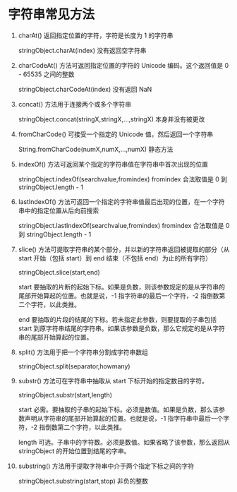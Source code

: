 # 字符串常见方法

1. charAt() 返回指定位置的字符，字符是长度为 1 的字符串

   stringObject.charAt(index) 没有返回空字符串

2. charCodeAt() 方法可返回指定位置的字符的 Unicode 编码。这个返回值是 0 - 65535 之间的整数

   stringObject.charCodeAt(index) 没有返回 NaN

3. concat() 方法用于连接两个或多个字符串

   stringObject.concat(stringX,stringX,...,stringX) 本身并没有被更改

4. fromCharCode() 可接受一个指定的 Unicode 值，然后返回一个字符串

   String.fromCharCode(numX,numX,...,numX) 静态方法

5. indexOf() 方法可返回某个指定的字符串值在字符串中首次出现的位置

   stringObject.indexOf(searchvalue,fromindex) fromindex 合法取值是 0 到 stringObject.length - 1

6. lastIndexOf() 方法可返回一个指定的字符串值最后出现的位置，在一个字符串中的指定位置从后向前搜索

   stringObject.lastIndexOf(searchvalue,fromindex) fromindex 合法取值是 0 到 stringObject.length - 1

7. slice() 方法可提取字符串的某个部分，并以新的字符串返回被提取的部分（从 start 开始（包括 start）到 end 结束（不包括 end）为止的所有字符）

   stringObject.slice(start,end)

   start 要抽取的片断的起始下标。如果是负数，则该参数规定的是从字符串的尾部开始算起的位置。也就是说，-1 指字符串的最后一个字符，-2 指倒数第二个字符，以此类推。

   end 要抽取的片段的结尾的下标。若未指定此参数，则要提取的子串包括 start 到原字符串结尾的字符串。如果该参数是负数，那么它规定的是从字符串的尾部开始算起的位置。

8. split() 方法用于把一个字符串分割成字符串数组

   stringObject.split(separator,howmany)

9. substr() 方法可在字符串中抽取从 start 下标开始的指定数目的字符。

   stringObject.substr(start,length)

   start 必需。要抽取的子串的起始下标。必须是数值。如果是负数，那么该参数声明从字符串的尾部开始算起的位置。也就是说，-1 指字符串中最后一个字符，-2 指倒数第二个字符，以此类推。

   length 可选。子串中的字符数。必须是数值。如果省略了该参数，那么返回从 stringObject 的开始位置到结尾的字串。

10. substring() 方法用于提取字符串中介于两个指定下标之间的字符

    stringObject.substring(start,stop) 非负的整数
